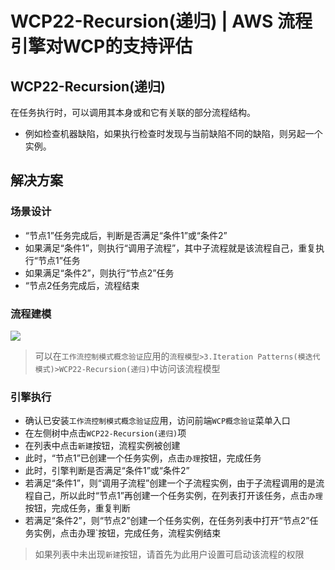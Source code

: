 # WCP22-Recursion(递归) | AWS 流程引擎对WCP的支持评估

## WCP22-Recursion(递归)

在任务执行时，可以调用其本身或和它有关联的部分流程结构。

  * 例如检查机器缺陷，如果执行检查时发现与当前缺陷不同的缺陷，则另起一个实例。

## 解决方案

### 场景设计

  * “节点1”任务完成后，判断是否满足“条件1”或“条件2”
  * 如果满足“条件1”，则执行“调用子流程”，其中子流程就是该流程自己，重复执行“节点1”任务
  * 如果满足“条件2”，则执行“节点2”任务
  * “节点2任务完成后，流程结束

### 流程建模

![](https://docs.awspaas.com/reference-guide/aws-paas-wcp-reference-guide/part3/wcp22-process-model.png)

> 可以在`工作流控制模式概念验证`应用的`流程模型>3.Iteration Patterns(模迭代模式)>WCP22-Recursion(递归)`中访问该流程模型

### 引擎执行

  * 确认已安装`工作流控制模式概念验证`应用，访问前端`WCP概念验证`菜单入口
  * 在左侧树中点击`WCP22-Recursion(递归)`项
  * 在列表中点击`新建`按钮，流程实例被创建
  * 此时，“节点1”已创建一个任务实例，点击`办理`按钮，完成任务
  * 此时，引擎判断是否满足“条件1”或“条件2”
  * 若满足“条件1”，则“调用子流程”创建一个子流程实例，由于子流程调用的是流程自己，所以此时“节点1”再创建一个任务实例，在列表打开该任务，点击`办理`按钮，完成任务，重复判断
  * 若满足“条件2”，则“节点2”创建一个任务实例，在任务列表中打开“节点2”任务实例，点击办理`按钮，完成任务，流程实例结束

> 如果列表中未出现`新建`按钮，请首先为此用户设置可启动该流程的权限